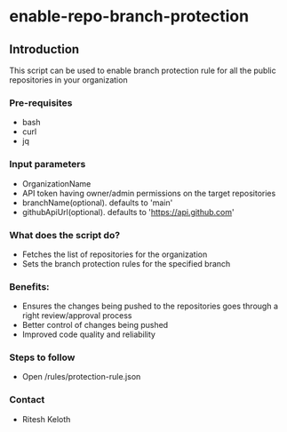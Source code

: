 # enable-repo-branch-protection

## Introduction
  This script can be used to enable branch protection rule for all the public repositories in your organization

### Pre-requisites
 - bash
 - curl
 - jq
 
### Input parameters
 - OrganizationName
 - API token having owner/admin permissions on the target repositories
 - branchName(optional). defaults to 'main'
 - githubApiUrl(optional). defaults to 'https://api.github.com'
 
### What does the script do?
 - Fetches the list of repositories for the organization
 - Sets the branch protection rules for the specified branch

### Benefits:
 - Ensures the changes being pushed to the repositories goes through a right review/approval process
 - Better control of changes being pushed
 - Improved code quality and reliability

### Steps to follow
 - Open /rules/protection-rule.json

### Contact
 - Ritesh Keloth
